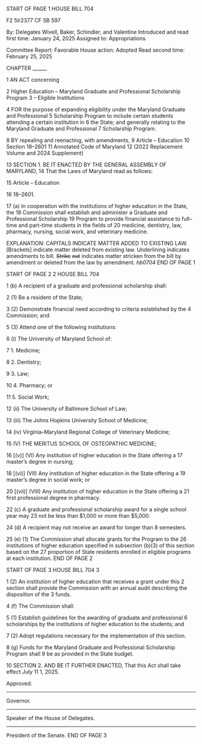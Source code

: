 START OF PAGE 1
HOUSE BILL 704

F2 5lr2377
CF SB 597

By: Delegates Wivell, Baker, Schindler, and Valentine
Introduced and read first time: January 24, 2025
Assigned to: Appropriations

Committee Report: Favorable
House action: Adopted
Read second time: February 25, 2025

CHAPTER ______

1 AN ACT concerning

2 Higher Education – Maryland Graduate and Professional Scholarship Program
3 – Eligible Institutions

4 FOR the purpose of expanding eligibility under the Maryland Graduate and Professional
5 Scholarship Program to include certain students attending a certain institution in
6 the State; and generally relating to the Maryland Graduate and Professional
7 Scholarship Program.

8 BY repealing and reenacting, with amendments,
9 Article – Education
10 Section 18–2601
11 Annotated Code of Maryland
12 (2022 Replacement Volume and 2024 Supplement)

13 SECTION 1. BE IT ENACTED BY THE GENERAL ASSEMBLY OF MARYLAND,
14 That the Laws of Maryland read as follows:

15 Article – Education

16 18–2601.

17 (a) In cooperation with the institutions of higher education in the State, the
18 Commission shall establish and administer a Graduate and Professional Scholarship
19 Program to provide financial assistance to full–time and part–time students in the fields of
20 medicine, dentistry, law, pharmacy, nursing, social work, and veterinary medicine.

EXPLANATION: CAPITALS INDICATE MATTER ADDED TO EXISTING LAW.
[Brackets] indicate matter deleted from existing law.
Underlining indicates amendments to bill.
~~Strike~~ ~~out~~ indicates matter stricken from the bill by amendment or deleted from the law by
amendment. *hb0704*
END OF PAGE 1

START OF PAGE 2
2 HOUSE BILL 704

1 (b) A recipient of a graduate and professional scholarship shall:

2 (1) Be a resident of the State;

3 (2) Demonstrate financial need according to criteria established by the
4 Commission; and

5 (3) Attend one of the following institutions:

6 (i) The University of Maryland School of:

7 1. Medicine;

8 2. Dentistry;

9 3. Law;

10 4. Pharmacy; or

11 5. Social Work;

12 (ii) The University of Baltimore School of Law;

13 (iii) The Johns Hopkins University School of Medicine;

14 (iv) Virginia–Maryland Regional College of Veterinary Medicine;

15 (V) THE MERITUS SCHOOL OF OSTEOPATHIC MEDICINE;

16 [(v)] (VI) Any institution of higher education in the State offering a
17 master’s degree in nursing;

18 [(vi)] (VII) Any institution of higher education in the State offering a
19 master’s degree in social work; or

20 [(vii)] (VIII) Any institution of higher education in the State offering a
21 first professional degree in pharmacy.

22 (c) A graduate and professional scholarship award for a single school year may
23 not be less than $1,000 or more than $5,000.

24 (d) A recipient may not receive an award for longer than 8 semesters.

25 (e) (1) The Commission shall allocate grants for the Program to the
26 institutions of higher education specified in subsection (b)(3) of this section based on the
27 proportion of State residents enrolled in eligible programs at each institution.
END OF PAGE 2

START OF PAGE 3
HOUSE BILL 704 3

1 (2) An institution of higher education that receives a grant under this
2 section shall provide the Commission with an annual audit describing the disposition of the
3 funds.

4 (f) The Commission shall:

5 (1) Establish guidelines for the awarding of graduate and professional
6 scholarships by the institutions of higher education to the students; and

7 (2) Adopt regulations necessary for the implementation of this section.

8 (g) Funds for the Maryland Graduate and Professional Scholarship Program shall
9 be as provided in the State budget.

10 SECTION 2. AND BE IT FURTHER ENACTED, That this Act shall take effect July
11 1, 2025.

Approved:

________________________________________________________________________________
Governor.

________________________________________________________________________________
Speaker of the House of Delegates.

________________________________________________________________________________
President of the Senate.
END OF PAGE 3